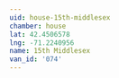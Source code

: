 ```yaml
---
uid: house-15th-middlesex
chamber: house
lat: 42.4506578
lng: -71.2240956
name: 15th Middlesex
van_id: '074'
---
```

